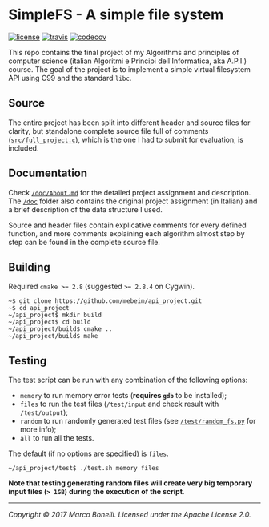 SimpleFS - A simple file system
===============================

[![license][license-img]][license-link]
[![travis][travis-img]][travis-link]
[![codecov][codecov-img]][codecov-link]

This repo contains the final project of my Algorithms and principles of computer science (italian Algoritmi e Principi dell'Informatica, aka A.P.I.) course. The goal of the project is to implement a simple virtual filesystem API using C99 and the standard `libc`.

Source
------

The entire project has been split into different header and source files for clarity, but standalone complete source file full of comments ([`src/full_project.c`][1]), which is the one I had to submit for evaluation, is included.

Documentation
-------------

Check [`/doc/About.md`][2] for the detailed project assignment and description. The [`/doc`][3] folder also contains the original project assignment (in Italian) and a brief description of the data structure I used.

Source and header files contain explicative comments for every defined function, and more comments explaining each algorithm almost step by step can be found in the complete source file.

Building
--------

Required `cmake >= 2.8` (suggested `>= 2.8.4` on Cygwin).

    ~$ git clone https://github.com/mebeim/api_project.git
    ~$ cd api_project
    ~/api_project$ mkdir build
    ~/api_project$ cd build
    ~/api_project/build$ cmake ..
    ~/api_project/build$ make

Testing
-------

The test script can be run with any combination of the following options:

 - `memory` to run memory error tests (**requires `gdb`** to be installed);
 - `files` to run the test files (`/test/input` and check result with `/test/output`);
 - `random` to run randomly generated test files (see [`/test/random_fs.py`][4] for more info);
 - `all` to run all the tests.

The default (if no options are specified) is `files`.

    ~/api_project/test$ ./test.sh memory files

**Note that testing generating random files will create very big temporary input files (`> 1GB`) during the execution of the script**.

-----------------------------------------------------------------------------

*Copyright &copy; 2017 Marco Bonelli. Licensed under the Apache License 2.0.*

 [travis-image]: https://travis-ci.org/mebeim/api_project.svg?branch=master

 [1]: https://github.com/mebeim/api_project/blob/master/src/full_project.c
 [2]: https://github.com/mebeim/api_project/blob/master/doc/About.md
 [3]: https://github.com/mebeim/api_project/tree/master/doc
 [4]: https://github.com/mebeim/api_project/blob/master/test/random_fs.py

 [license-img]:   https://img.shields.io/github/license/mebeim/api_project.svg
 [license-link]:  https://github.com/mebeim/api_project/blob/master/LICENSE
 [travis-img]:    https://img.shields.io/travis/mebeim/api_project/master.svg
 [travis-link]:   https://travis-ci.org/mebeim/api_project
 [codecov-img]:   https://img.shields.io/codecov/c/github/mebeim/api_project/master.svg
 [codecov-link]:  https://codecov.io/gh/mebeim/api_project/branch/master
